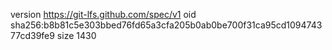 version https://git-lfs.github.com/spec/v1
oid sha256:b8b81c5e303bbed76fd65a3cfa205b0ab0be700f31ca95cd109474377cd39fe9
size 1430
